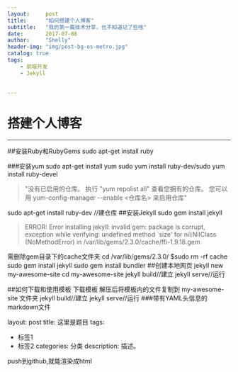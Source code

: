```yaml
---
layout:     post
title:      "如何搭建个人博客"
subtitle:   "我的第一篇技术分享，也不知道记了些啥"
date:       2017-07-08
author:     "Shelly"
header-img: "img/post-bg-os-metro.jpg"
catalog: true
tags:
    - 前端开发
    - Jekyll
 
    
---
```




# 搭建个人博客

---

##安装Ruby和RubyGems
sudo apt-get install ruby

###安装yum
sudo apt-get install yum
sudo yum install ruby-dev/sudo yum install ruby-devel

 > "没有已启用的仓库。
  执行 "yum repolist all" 查看您拥有的仓库。
  您可以用 yum-config-manager --enable &lt;仓库名&gt;          来启用仓库"

sudo apt-get install ruby-dev //建仓库
##安装Jekyll
sudo gem install jekyll
>ERROR:  Error installing jekyll:
	invalid gem: package is corrupt, exception while verifying: undefined method `size' for nil:NilClass (NoMethodError) in /var/lib/gems/2.3.0/cache/ffi-1.9.18.gem
	
需删除gem目录下的cache文件夹
cd /var/lib/gems/2.3.0/
$sudo rm -rf cache
sudo gem install jekyll
sudo gem install bundler
##创建本地网页
 jekyll new my-awesome-site
cd my-awesome-site
jekyll build//建立
 jekyll serve//运行

##如何下载和使用模板
下载模板
解压后将模板内的文件复制到 my-awesome-site 文件夹
jekyll build//建立 
jekyll serve//运行
###带有YAML头信息的markdown文件

layout: post
title: 这里是题目
tags:
- 标签1
- 标签2
categories: 分类
description: 描述。

push到github,就能渲染成html
